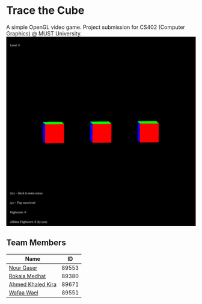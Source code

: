 # Trace the Cube
A simple OpenGL video game. Project submission for CS402 (Computer Graphics) @ MUST University.
![demo image](docs/img/demo.png)

## Team Members
| Name        | ID           |
| ------------- |:-------------:|
| [Nour Gaser](https://github.com/nourgaser)      | 89553      |
| [Rokaia Medhat](https://github.com/1Rooky)      | 89380      |
| [Ahmed Khaled Kira](https://github.com/ahm3dkira)      | 89671      |
| [Wafaa Wael](https://github.com/wafaawael)      | 89551      |

